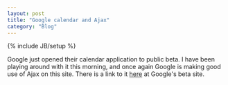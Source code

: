 ```yaml
---
layout: post
title: "Google calendar and Ajax"
category: "Blog"
---
```

{% include JB/setup %}

Google just opened their calendar application to public beta. I have been playing around with it this morning, and once again Google is making good use of Ajax on this site. There is a link to it [here](http://www.google.com/calendar/) at Google's beta site.